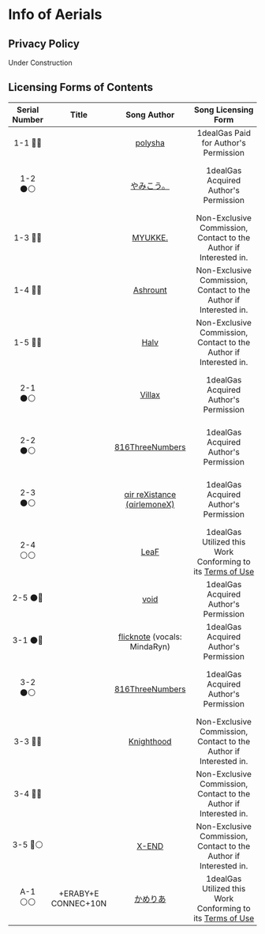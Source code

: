 # Info of Aerials

## Privacy Policy

Under Construction

## Licensing Forms of Contents

| Serial Number | Title               | Song Author                                                 | Song Licensing Form                                                                                   | Artwork Author                                    | Artwork Licensing Form                                                                                      |
|:-------------:|:-------------------:|:-----------------------------------------------------------:|:-----------------------------------------------------------------------------------------------------:|:-------------------------------------------------:|:-----------------------------------------------------------------------------------------------------------:|
| 1-1 🔴🔵      |                     | [polysha](mailto://polysha.papermoon@gmail.com)             | 1dealGas Paid for Author's Permission                                                                 |                                                   |                                                                                                             |
| 1-2 ⚫⚪        |                     | [やみこう。](mailto://yamikou8350@gmail.com)                     | 1dealGas Acquired Author's Permission                                                                 | 1dealGas                                          | Original Creation under the [CC0 1.0 Universal License](https://creativecommons.org/publicdomain/zero/1.0/) |
| 1-3 🔵🔵      |                     | [MYUKKE.](mailto://youtalkq69310@gmail.com)                 | Non-Exclusive Commission, Contact to the Author if Interested in.                                     |                                                   |                                                                                                             |
| 1-4 🔵🔵      |                     | [Ashrount](mailto://ashrount.fs25@gmail.com)                | Non-Exclusive Commission, Contact to the Author if Interested in.                                     |                                                   |                                                                                                             |
| 1-5 🔵🔵      |                     | [Halv](mailto://haluday0118@gmail.com)                      | Non-Exclusive Commission, Contact to the Author if Interested in.                                     |                                                   |                                                                                                             |
| 2-1 ⚫⚪        |                     | [Villax](https://music.163.com/#/user/home?id=62327730)     | 1dealGas Acquired Author's Permission                                                                 | 1dealGas                                          | Original Creation under the [CC0 1.0 Universal License](https://creativecommons.org/publicdomain/zero/1.0/) |
| 2-2 ⚫⚪        |                     | [816ThreeNumbers](mailto://816threenumbers@gmail.com)       | 1dealGas Acquired Author's Permission                                                                 | 1dealGas                                          | Original Creation under the [CC0 1.0 Universal License](https://creativecommons.org/publicdomain/zero/1.0/) |
| 2-3 ⚫⚪        |                     | [αir reXistance (αirlemoneX)](https://twitter.com/motidora) | 1dealGas Acquired Author's Permission                                                                 | 1dealGas                                          | Original Creation under the [CC0 1.0 Universal License](https://creativecommons.org/publicdomain/zero/1.0/) |
| 2-4 ⚪⚪        |                     | [LeaF](http://leafbms.web.fc2.com/)                         | 1dealGas Utilized this Work Conforming to its [Terms of Use](http://leafbms.web.fc2.com/profile.html) | 1dealGas                                          | Original Creation under the [CC0 1.0 Universal License](https://creativecommons.org/publicdomain/zero/1.0/) |
| 2-5 ⚫🔵       |                     | [void](mailto://mournfinale@gmail.com)                      | 1dealGas Acquired Author's Permission                                                                 |                                                   |                                                                                                             |
| 3-1 ⚫🔵       |                     | [flicknote](https://twitter.com/dtinth) (vocals: MindaRyn)  | 1dealGas Acquired Author's Permission                                                                 |                                                   |                                                                                                             |
| 3-2 ⚫⚪        |                     | [816ThreeNumbers](mailto://816threenumbers@gmail.com)       | 1dealGas Acquired Author's Permission                                                                 | 1dealGas                                          | Original Creation under the [CC0 1.0 Universal License](https://creativecommons.org/publicdomain/zero/1.0/) |
| 3-3 🔵🔵      |                     | [Knighthood](mailto://bluewindcn.official@gmail.com)        | Non-Exclusive Commission, Contact to the Author if Interested in.                                     |                                                   |                                                                                                             |
| 3-4 🔵🔵      |                     |                                                             | Non-Exclusive Commission, Contact to the Author if Interested in.                                     | [Nagisa](https://www.mihuashi.com/profiles/19535) | Non-Exclusive Commission, Contact to the Author if Interested in.                                           |
| 3-5 🔵⚪       |                     | [X-END](mailto://tecxend@gmail.com)                         | Non-Exclusive Commission, Contact to the Author if Interested in.                                     | 1dealGas                                          | Original Creation under the [CC0 1.0 Universal License](https://creativecommons.org/publicdomain/zero/1.0/) |
| A-1 ⚪⚪        | +ERABY+E CONNEC+10N | [かめりあ](https://youtu.be/M3npCLBbg-s)                        | 1dealGas Utilized this Work Conforming to its [Terms of Use](https://youtu.be/M3npCLBbg-s)            | [かめりあ](https://youtu.be/M3npCLBbg-s)              | 1dealGas Utilized this Work Conforming to its [Terms of Use](https://youtu.be/M3npCLBbg-s)                  |
